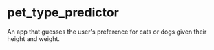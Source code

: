 # pet_type_predictor
An app that guesses the user's preference for cats or dogs given their height and weight.
